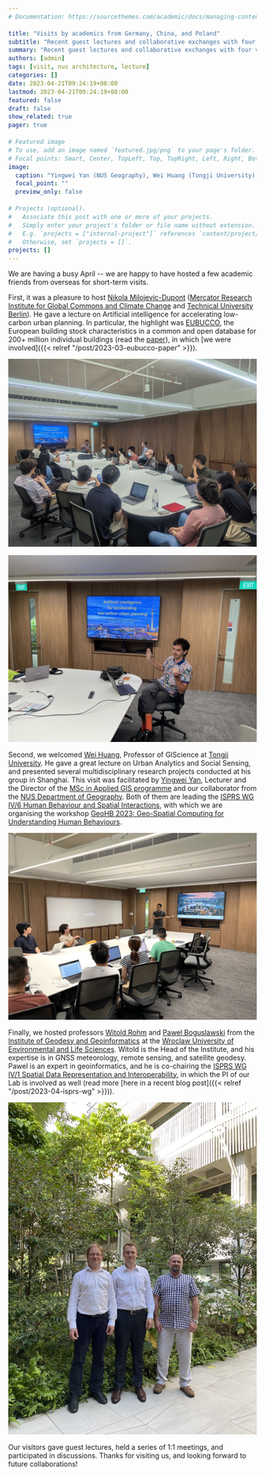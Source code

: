 ```yaml
---
# Documentation: https://sourcethemes.com/academic/docs/managing-content/

title: "Visits by academics from Germany, China, and Poland"
subtitle: "Recent guest lectures and collaborative exchanges with four visiting scholars."
summary: "Recent guest lectures and collaborative exchanges with four visiting scholars."
authors: [admin]
tags: [visit, nus architecture, lecture]
categories: []
date: 2023-04-21T09:24:19+08:00
lastmod: 2023-04-21T09:24:19+08:00
featured: false
draft: false
show_related: true
pager: true

# Featured image
# To use, add an image named `featured.jpg/png` to your page's folder.
# Focal points: Smart, Center, TopLeft, Top, TopRight, Left, Right, BottomLeft, Bottom, BottomRight.
image:
  caption: "Yingwei Yan (NUS Geography), Wei Huang (Tongji University), Nikola Milojevic-Dupont (MCC & TU Berlin), Filip Biljecki (NUS Urban Analytics Lab), and Jiani Ouyang (Wuhan University)."
  focal_point: ""
  preview_only: false

# Projects (optional).
#   Associate this post with one or more of your projects.
#   Simply enter your project's folder or file name without extension.
#   E.g. `projects = ["internal-project"]` references `content/project/deep-learning/index.md`.
#   Otherwise, set `projects = []`.
projects: []
---
```


We are having a busy April -- we are happy to have hosted a few academic friends from overseas for short-term visits.

First, it was a pleasure to host [Nikola Milojevic-Dupont](https://milojevicdupontnikola.github.io) ([Mercator Research Institute for Global Commons and Climate Change](https://www.mcc-berlin.net/) and [Technical University Berlin](https://www.susturbecon.tu-berlin.de/sustainability_economics_of_human_settlements/)).
He gave a lecture on Artificial intelligence for accelerating low-carbon urban planning.
In particular, the highlight was [EUBUCCO](https://eubucco.com), the European building stock characteristics in a common and open database for 200+ million individual buildings (read the [paper](https://doi.org/10.1038/s41597-023-02040-2)), in which [we were involved]({{< relref "/post/2023-03-eubucco-paper" >}}).

![](a1.jpg)

![](a2.jpg)

Second, we welcomed [Wei Huang](https://huangweibuct.github.io/weihuang.github.io/), Professor of GIScience at [Tongji University](https://celiang.tongji.edu.cn/info/1300/2388.htm). 
He gave a great lecture on Urban Analytics and Social Sensing, and presented several multidisciplinary research projects conducted at his group in Shanghai.
This visit was facilitated by [Yingwei Yan](https://profile.nus.edu.sg/fass/geoyy/), Lecturer and the Director of the [MSc in Applied GIS programme](https://fass.nus.edu.sg/geog/msc-in-applied-gis/) and our collaborator from the [NUS Department of Geography](https://fass.nus.edu.sg/geog/).
Both of them are leading the [ISPRS WG IV/6 Human Behaviour and Spatial Interactions](https://www2.isprs.org/commissions/comm4/wg6/), with which we are organising the workshop
[GeoHB 2023: Geo-Spatial Computing for Understanding Human Behaviours](https://gsw2023.com/index.php/project/geohb-2023-geo-spatial-computing-for-understanding-human-behaviours/).

![](b1.jpg)

Finally, we hosted professors [Witold Rohm](https://bazawiedzy.upwr.edu.pl/info.seam?id=UPWr4d682756bd1243c58f310f8e07f263af&lang=en) and 
[Pawel Boguslawski](https://scholar.google.com.my/citations?user=4mvcBXQAAAAJ&hl=en) from the [Institute of Geodesy and Geoinformatics](https://www.igig.up.wroc.pl/en/) at the [Wroclaw University of Environmental and Life Sciences](https://upwr.edu.pl).
Witold is the Head of the Institute, and his expertise is in GNSS meteorology, remote sensing, and satellite geodesy.
Pawel is an expert in geoinformatics, and he is co-chairing the [ISPRS WG IV/1 Spatial Data Representation and Interoperability](https://www2.isprs.org/commissions/comm4/wg1/), in which the PI of our Lab is involved as well (read more [here in a recent blog post]({{< relref "/post/2023-04-isprs-wg" >}})).

![](c1.jpg)

Our visitors gave guest lectures, held a series of 1:1 meetings, and participated in discussions. 
Thanks for visiting us, and looking forward to future collaborations!
